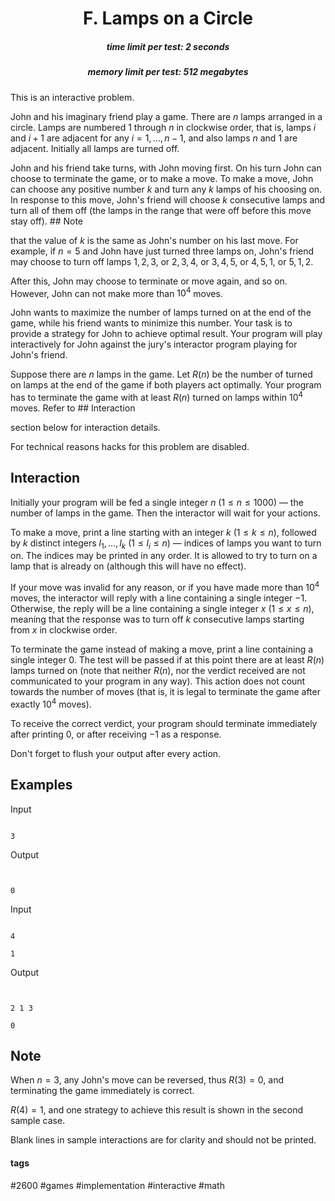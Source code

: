 <h1 style='text-align: center;'> F. Lamps on a Circle</h1>

<h5 style='text-align: center;'>time limit per test: 2 seconds</h5>
<h5 style='text-align: center;'>memory limit per test: 512 megabytes</h5>

This is an interactive problem.

John and his imaginary friend play a game. There are $n$ lamps arranged in a circle. Lamps are numbered $1$ through $n$ in clockwise order, that is, lamps $i$ and $i + 1$ are adjacent for any $i = 1, \ldots, n - 1$, and also lamps $n$ and $1$ are adjacent. Initially all lamps are turned off.

John and his friend take turns, with John moving first. On his turn John can choose to terminate the game, or to make a move. To make a move, John can choose any positive number $k$ and turn any $k$ lamps of his choosing on. In response to this move, John's friend will choose $k$ consecutive lamps and turn all of them off (the lamps in the range that were off before this move stay off). ## Note

 that the value of $k$ is the same as John's number on his last move. For example, if $n = 5$ and John have just turned three lamps on, John's friend may choose to turn off lamps $1, 2, 3$, or $2, 3, 4$, or $3, 4, 5$, or $4, 5, 1$, or $5, 1, 2$.

After this, John may choose to terminate or move again, and so on. However, John can not make more than $10^4$ moves.

John wants to maximize the number of lamps turned on at the end of the game, while his friend wants to minimize this number. Your task is to provide a strategy for John to achieve optimal result. Your program will play interactively for John against the jury's interactor program playing for John's friend.

Suppose there are $n$ lamps in the game. Let $R(n)$ be the number of turned on lamps at the end of the game if both players act optimally. Your program has to terminate the game with at least $R(n)$ turned on lamps within $10^4$ moves. Refer to ## Interaction

 section below for interaction details.

For technical reasons hacks for this problem are disabled.

## Interaction

Initially your program will be fed a single integer $n$ ($1 \leq n \leq 1000$) — the number of lamps in the game. Then the interactor will wait for your actions.

To make a move, print a line starting with an integer $k$ ($1 \leq k \leq n$), followed by $k$ distinct integers $l_1, \ldots, l_k$ ($1 \leq l_i \leq n$) — indices of lamps you want to turn on. The indices may be printed in any order. It is allowed to try to turn on a lamp that is already on (although this will have no effect).

If your move was invalid for any reason, or if you have made more than $10^4$ moves, the interactor will reply with a line containing a single integer $-1$. Otherwise, the reply will be a line containing a single integer $x$ ($1 \leq x \leq n)$, meaning that the response was to turn off $k$ consecutive lamps starting from $x$ in clockwise order.

To terminate the game instead of making a move, print a line containing a single integer $0$. The test will be passed if at this point there are at least $R(n)$ lamps turned on (note that neither $R(n)$, nor the verdict received are not communicated to your program in any way). This action does not count towards the number of moves (that is, it is legal to terminate the game after exactly $10^4$ moves).

To receive the correct verdict, your program should terminate immediately after printing $0$, or after receiving $-1$ as a response.

Don't forget to flush your output after every action.

## Examples

Input
```

3

```
Output
```


0

```
Input
```

4

1
```
Output
```


2 1 3

0

```
## Note

When $n = 3$, any John's move can be reversed, thus $R(3) = 0$, and terminating the game immediately is correct.

$R(4) = 1$, and one strategy to achieve this result is shown in the second sample case.

Blank lines in sample interactions are for clarity and should not be printed.



#### tags 

#2600 #games #implementation #interactive #math 